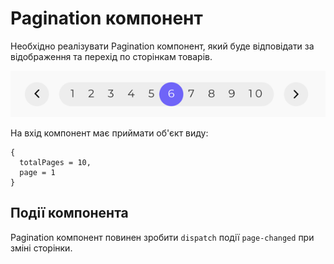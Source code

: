 # Pagination компонент

Необхідно реалізувати Pagination компонент,
який буде відповідати за відображення та перехід по сторінкам товарів.

![preview](src/module-5/pagination/preview.png)

На вхід компонент має приймати об'єкт виду:

```
{
  totalPages = 10,
  page = 1
}
```

## Події компонента

Pagination компонент повинен зробити `dispatch` події `page-changed`
при зміні сторінки.

